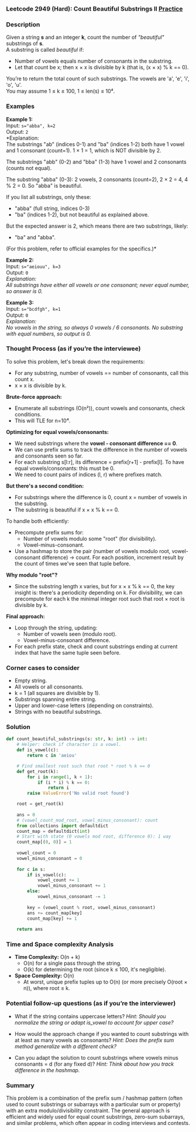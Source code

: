 ### Leetcode 2949 (Hard): Count Beautiful Substrings II [Practice](https://leetcode.com/problems/count-beautiful-substrings-ii)

### Description  
Given a string **s** and an integer **k**, count the number of *"beautiful"* substrings of **s**.  
A substring is called *beautiful* if:
- Number of vowels equals number of consonants in the substring.
- Let that count be x; then x × x is divisible by k (that is, (x × x) % k == 0).

You’re to return the total count of such substrings. The vowels are 'a', 'e', 'i', 'o', 'u'.  
You may assume 1 ≤ k ≤ 100, 1 ≤ len(s) ≤ 10⁴.

### Examples  

**Example 1:**  
Input: `s="abba", k=2`  
Output: `2`  
*Explanation:  
The substrings "ab" (indices 0-1) and "ba" (indices 1-2) both have 1 vowel and 1 consonant (count=1).
1 × 1 = 1, which is NOT divisible by 2.

The substrings "abb" (0-2) and "bba" (1-3) have 1 vowel and 2 consonants (counts not equal).

The substring "abba" (0-3): 2 vowels, 2 consonants (count=2), 2 × 2 = 4, 4 % 2 = 0. So "abba" is beautiful.

If you list all substrings, only these:
- "abba" (full string, indices 0-3)
- "ba" (indices 1-2), but not beautiful as explained above.

But the expected answer is 2, which means there are two substrings, likely:
- "ba" and "abba".

(For this problem, refer to official examples for the specifics.)*

**Example 2:**  
Input: `s="aeiouu", k=3`  
Output: `0`  
*Explanation:  
All substrings have either all vowels or one consonant; never equal number, so answer is 0.*

**Example 3:**  
Input: `s="bcdfgh", k=1`  
Output: `0`  
*Explanation:  
No vowels in the string, so always 0 vowels / 6 consonants. No substring with equal numbers, so output is 0.*


### Thought Process (as if you’re the interviewee)  
To solve this problem, let's break down the requirements:
- For any substring, number of vowels == number of consonants, call this count x.
- x × x is divisible by k.

**Brute-force approach:**  
- Enumerate all substrings (O(n²)), count vowels and consonants, check conditions.
- This will TLE for n=10⁴.

**Optimizing for equal vowels/consonants:**  
- We need substrings where the **vowel - consonant difference == 0**.  
- We can use prefix sums to track the difference in the number of vowels and consonants seen so far.
- For each substring s[l:r], its difference = prefix[r+1] - prefix[l]. To have equal vowels/consonants: this must be 0.
- We need to count pairs of indices (l, r) where prefixes match.

**But there's a second condition:**  
- For substrings where the difference is 0, count x = number of vowels in the substring.
- The substring is beautiful if x × x % k == 0.

To handle both efficiently:
- Precompute prefix sums for:
  - Number of vowels modulo some "root" (for divisibility).
  - Vowel-minus-consonant.
- Use a hashmap to store the pair (number of vowels modulo root, vowel-consonant difference) → count. For each position, increment result by the count of times we've seen that tuple before.

**Why modulo "root"?**
- Since the substring length x varies, but for x × x % k == 0, the key insight is: there's a periodicity depending on k. For divisibility, we can precompute for each k the minimal integer root such that root × root is divisible by k.

**Final approach:**  
- Loop through the string, updating: 
  - Number of vowels seen (modulo root).
  - Vowel-minus-consonant difference.
- For each prefix state, check and count substrings ending at current index that have the same tuple seen before.

### Corner cases to consider  
- Empty string.
- All vowels or all consonants.
- k = 1 (all squares are divisible by 1).
- Substrings spanning entire string.
- Upper and lower-case letters (depending on constraints).
- Strings with no beautiful substrings.

### Solution

```python
def count_beautiful_substrings(s: str, k: int) -> int:
    # Helper: check if character is a vowel.
    def is_vowel(c):
        return c in 'aeiou'

    # Find smallest root such that root * root % k == 0
    def get_root(k):
        for i in range(1, k + 1):
            if (i * i) % k == 0:
                return i
        raise ValueError('No valid root found')

    root = get_root(k)
    
    ans = 0
    # (vowel_count_mod_root, vowel_minus_consonant): count
    from collections import defaultdict
    count_map = defaultdict(int)
    # Start with state (0 vowels mod root, difference 0): 1 way
    count_map[(0, 0)] = 1
    
    vowel_count = 0
    vowel_minus_consonant = 0
    
    for c in s:
        if is_vowel(c):
            vowel_count += 1
            vowel_minus_consonant += 1
        else:
            vowel_minus_consonant -= 1
        
        key = (vowel_count % root, vowel_minus_consonant)
        ans += count_map[key]
        count_map[key] += 1
    
    return ans
```

### Time and Space complexity Analysis  

- **Time Complexity:** O(n + k)
  - O(n) for a single pass through the string.
  - O(k) for determining the root (since k ≤ 100, it's negligible).
- **Space Complexity:** O(n)
  - At worst, unique prefix tuples up to O(n) (or more precisely O(root × n)), where root ≤ k.

### Potential follow-up questions (as if you’re the interviewer)  

- What if the string contains uppercase letters?
  *Hint: Should you normalize the string or adapt is_vowel to account for upper case?*

- How would the approach change if you wanted to count substrings with at least as many vowels as consonants?
  *Hint: Does the prefix sum method generalize with a different check?*

- Can you adapt the solution to count substrings where vowels minus consonants = d (for any fixed d)?
  *Hint: Think about how you track difference in the hashmap.*

### Summary
This problem is a combination of the prefix sum / hashmap pattern (often used to count substrings or subarrays with a particular sum or property) with an extra modulo/divisibility constraint. The general approach is efficient and widely used for equal count substrings, zero-sum subarrays, and similar problems, which often appear in coding interviews and contests.